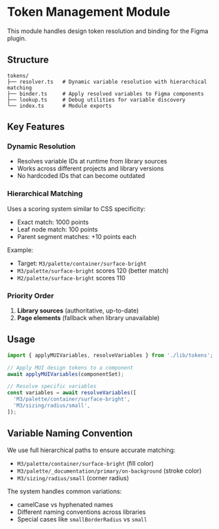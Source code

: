 # Token Management Module

This module handles design token resolution and binding for the Figma plugin.

## Structure

```text
tokens/
├── resolver.ts   # Dynamic variable resolution with hierarchical matching
├── binder.ts     # Apply resolved variables to Figma components
├── lookup.ts     # Debug utilities for variable discovery
└── index.ts      # Module exports
```

## Key Features

### Dynamic Resolution

- Resolves variable IDs at runtime from library sources
- Works across different projects and library versions
- No hardcoded IDs that can become outdated

### Hierarchical Matching

Uses a scoring system similar to CSS specificity:

- Exact match: 1000 points
- Leaf node match: 100 points
- Parent segment matches: +10 points each

Example:

- Target: `M3/palette/container/surface-bright`
- `M3/palette/surface-bright` scores 120 (better match)
- `M2/palette/surface-bright` scores 110

### Priority Order

1. **Library sources** (authoritative, up-to-date)
2. **Page elements** (fallback when library unavailable)

## Usage

```typescript
import { applyMUIVariables, resolveVariables } from './lib/tokens';

// Apply MUI design tokens to a component
await applyMUIVariables(componentSet);

// Resolve specific variables
const variables = await resolveVariables([
  'M3/palette/container/surface-bright',
  'M3/sizing/radius/small',
]);
```

## Variable Naming Convention

We use full hierarchical paths to ensure accurate matching:

- `M3/palette/container/surface-bright` (fill color)
- `M3/palette/_documentation/primary/on-background` (stroke color)
- `M3/sizing/radius/small` (corner radius)

The system handles common variations:

- camelCase vs hyphenated names
- Different naming conventions across libraries
- Special cases like `smallBorderRadius` vs `small`
